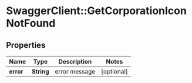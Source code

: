 # SwaggerClient::GetCorporationIconNotFound

## Properties
Name | Type | Description | Notes
------------ | ------------- | ------------- | -------------
**error** | **String** | error message | [optional] 


